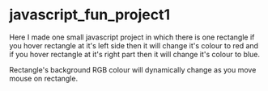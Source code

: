 # javascript_fun_project1

Here I made one small javascript project in which there is one rectangle if you hover rectangle at it's left side then it will change it's colour to red and if you hover rectangle at it's right part then it will change it's colour to blue.

Rectangle's background RGB colour will dynamically change as you move mouse on rectangle.
